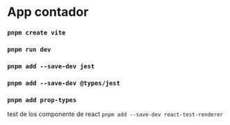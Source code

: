# App contador

### `pnpm create vite`

### `pnpm run dev `

### `pnpm add --save-dev jest`

### `pnpm add --save-dev @types/jest`

### `pnpm add prop-types`

test de los componente de react
`pnpm add --save-dev react-test-renderer`
